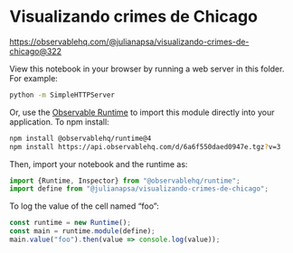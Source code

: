 # Visualizando crimes de Chicago

https://observablehq.com/@julianapsa/visualizando-crimes-de-chicago@322

View this notebook in your browser by running a web server in this folder. For
example:

~~~sh
python -m SimpleHTTPServer
~~~

Or, use the [Observable Runtime](https://github.com/observablehq/runtime) to
import this module directly into your application. To npm install:

~~~sh
npm install @observablehq/runtime@4
npm install https://api.observablehq.com/d/6a6f550daed0947e.tgz?v=3
~~~

Then, import your notebook and the runtime as:

~~~js
import {Runtime, Inspector} from "@observablehq/runtime";
import define from "@julianapsa/visualizando-crimes-de-chicago";
~~~

To log the value of the cell named “foo”:

~~~js
const runtime = new Runtime();
const main = runtime.module(define);
main.value("foo").then(value => console.log(value));
~~~
